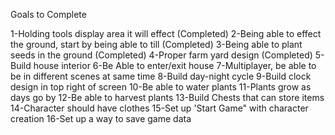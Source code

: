 Goals to Complete

1-Holding tools display area it will effect (Completed)
2-Being able to effect the ground, start by being able to till (Completed)
3-Being able to plant seeds in the ground (Completed)
4-Proper farm yard design (Completed)
5-Build house interior
6-Be Able to enter/exit house
7-Multiplayer, be able to be in different scenes at same time
8-Build day-night cycle
9-Build clock design in top right of screen
10-Be able to water plants
11-Plants grow as days go by
12-Be able to harvest plants
13-Build Chests that can store items
14-Character should have clothes
15-Set up 'Start Game" with character creation
16-Set up a way to save game data

